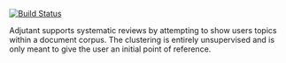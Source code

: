 [![Build Status](https://travis-ci.com/amcrisan/Adjutant.svg?token=Vvo9EBpsrenpSQP9qszF&branch=master)](https://travis-ci.com/amcrisan/Adjutant)


Adjutant supports systematic reviews by attempting to show users topics within a document corpus. The clustering is entirely unsupervised and is only meant to give the user an initial point of reference.